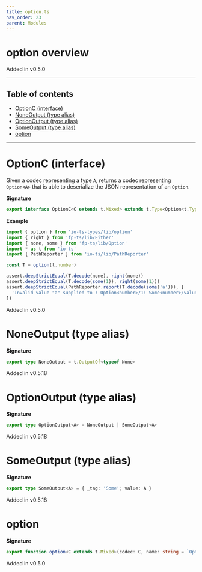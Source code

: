 ```yaml
---
title: option.ts
nav_order: 23
parent: Modules
---
```


# option overview

Added in v0.5.0

---

<h2 class="text-delta">Table of contents</h2>

- [OptionC (interface)](#optionc-interface)
- [NoneOutput (type alias)](#noneoutput-type-alias)
- [OptionOutput (type alias)](#optionoutput-type-alias)
- [SomeOutput (type alias)](#someoutput-type-alias)
- [option](#option)

---

# OptionC (interface)

Given a codec representing a type `A`, returns a codec representing `Option<A>` that is able to deserialize
the JSON representation of an `Option`.

**Signature**

```ts
export interface OptionC<C extends t.Mixed> extends t.Type<Option<t.TypeOf<C>>, OptionOutput<t.OutputOf<C>>, unknown> {}
```

**Example**

```ts
import { option } from 'io-ts-types/lib/option'
import { right } from 'fp-ts/lib/Either'
import { none, some } from 'fp-ts/lib/Option'
import * as t from 'io-ts'
import { PathReporter } from 'io-ts/lib/PathReporter'

const T = option(t.number)

assert.deepStrictEqual(T.decode(none), right(none))
assert.deepStrictEqual(T.decode(some(1)), right(some(1)))
assert.deepStrictEqual(PathReporter.report(T.decode(some('a'))), [
  'Invalid value "a" supplied to : Option<number>/1: Some<number>/value: number'
])
```

Added in v0.5.0

# NoneOutput (type alias)

**Signature**

```ts
export type NoneOutput = t.OutputOf<typeof None>
```

Added in v0.5.18

# OptionOutput (type alias)

**Signature**

```ts
export type OptionOutput<A> = NoneOutput | SomeOutput<A>
```

Added in v0.5.18

# SomeOutput (type alias)

**Signature**

```ts
export type SomeOutput<A> = { _tag: 'Some'; value: A }
```

Added in v0.5.18

# option

**Signature**

```ts
export function option<C extends t.Mixed>(codec: C, name: string = `Option<${codec.name}>`): OptionC<C> { ... }
```

Added in v0.5.0
